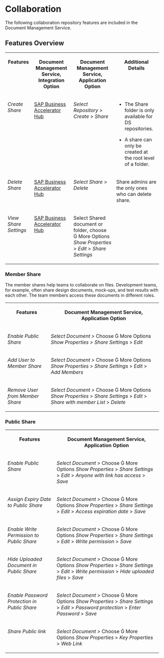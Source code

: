 <!-- loio820e66ba84bb4a779fe0c9d0049ab783 -->

<link rel="stylesheet" type="text/css" href="../../css/sap-icons.css"/>

# Collaboration

The following collaboration repository features are included in the Document Management Service.



## Features Overview




<table>
<tr>
<th valign="top">

Features

</th>
<th valign="top">

Document Management Service, Integration Option

</th>
<th valign="top">

Document Management Service, Application Option

</th>
<th valign="top">

Additional Details

</th>
</tr>
<tr>
<td valign="top">

*Create Share*

</td>
<td valign="top">

[SAP Business Accelerator Hub](https://api.sap.com/api/CreateShareApi/overview)

</td>
<td valign="top">

*Select Repository* \> *Create* \> *Share*

</td>
<td valign="top">

-   The Share folder is only available for DS repositories.

-   A share can only be created at the root level of a folder.



</td>
</tr>
<tr>
<td valign="top">

*Delete Share*

</td>
<td valign="top">

[SAP Business Accelerator Hub](https://api.sap.com/api/DeleteTreeApi/overview)

</td>
<td valign="top">

*Select Share* \> *Delete* 

</td>
<td valign="top">

Share admins are the only ones who can delete share.

</td>
</tr>
<tr>
<td valign="top">

*View Share Settings*

</td>
<td valign="top">

[SAP Business Accelerator Hub](https://api.sap.com/api/GetObjectApi/overview)

</td>
<td valign="top">

Select Shared document or folder, choose <span class="SAP-icons"></span> More Options *Show Properties* \> *Edit* \> *Share Settings* 

</td>
<td valign="top">

 

</td>
</tr>
</table>



### Member Share

The member shares help teams to collaborate on files. Development teams, for example, often share design documents, mock-ups, and test results with each other. The team members access these documents in different roles.


<table>
<tr>
<th valign="top">

Features

</th>
<th valign="top">

Document Management Service, Application Option

</th>
</tr>
<tr>
<td valign="top">

*Enable Public Share*

</td>
<td valign="top">

*Select Document \>* Choose <span class="SAP-icons"></span> More Options *Show Properties* \> *Share Settings* \> *Edit*

</td>
</tr>
<tr>
<td valign="top">

*Add User to Member Share*

</td>
<td valign="top">

*Select Document \>* Choose <span class="SAP-icons"></span> More Options *Show Properties* \> *Share Settings* \> *Edit* \> *Add Members*

</td>
</tr>
<tr>
<td valign="top">

*Remove User from Member Share*

</td>
<td valign="top">

*Select Document \>* Choose <span class="SAP-icons"></span> More Options *Show Properties* \> *Share Settings* \> *Edit* \> *Share with member List* \> *Delete*

</td>
</tr>
</table>



### Public Share


<table>
<tr>
<th valign="top">

Features

</th>
<th valign="top">

Document Management Service, Application Option

</th>
</tr>
<tr>
<td valign="top">

*Enable Public Share*

</td>
<td valign="top">

*Select Document \>* Choose <span class="SAP-icons"></span> More Options *Show Properties* \> *Share Settings* \> *Edit* \> *Anyone with link has access* \> *Save*

</td>
</tr>
<tr>
<td valign="top">

*Assign Expiry Date to Public Share*

</td>
<td valign="top">

*Select Document \>* Choose <span class="SAP-icons"></span> More Options *Show Properties* \> *Share Settings* \> *Edit* \> *Access expiration date* \> *Save*

</td>
</tr>
<tr>
<td valign="top">

*Enable Write Permission to Public Share*

</td>
<td valign="top">

*Select Document \>* Choose <span class="SAP-icons"></span> More Options *Show Properties* \> *Share Settings* \> *Edit* \> *Write permission* \> *Save*

</td>
</tr>
<tr>
<td valign="top">

*Hide Uploaded Document in Public Share*

</td>
<td valign="top">

*Select Document \>* Choose <span class="SAP-icons"></span> More Options *Show Properties* \> *Share Settings* \> *Edit* \> *Write permission* \> *Hide uploaded files* \> *Save*

</td>
</tr>
<tr>
<td valign="top">

*Enable Password Protection in Public Share*

</td>
<td valign="top">

*Select Document \>* Choose <span class="SAP-icons"></span> More Options *Show Properties* \> *Share Settings* \> *Edit* \> *Password protection* \> *Enter Password* \> *Save*

</td>
</tr>
<tr>
<td valign="top">

*Share Public link*

</td>
<td valign="top">

*Select Document \>* Choose <span class="SAP-icons"></span> More Options *Show Properties* \> *Key Properties* \> *Web Link*

</td>
</tr>
</table>

